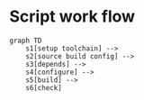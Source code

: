 # Script work flow

```mermaid
graph TD
    s1[setup toolchain] -->
    s2[source build config] -->
    s3[depends] -->
    s4[configure] -->
    s5[build] -->
    s6[check]
```
